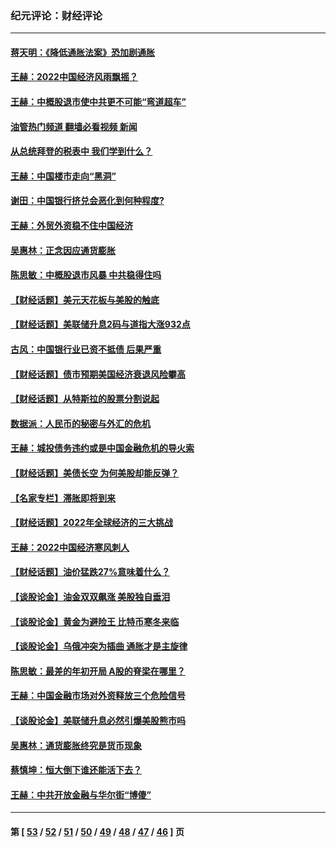 ### 纪元评论：财经评论
---
#### [蒋天明：《降低通胀法案》恐加剧通胀](../../pages/nsc1026/n13806996.md?10240330) 
#### [王赫：2022中国经济风雨飘摇？](../../pages/nsc1026/n13803207.md?10240330) 
#### [王赫：中概股退市使中共更不可能“弯道超车”](../../pages/nsc1026/n13802858.md?10240330) 
#### [油管热门频道 翻墙必看视频 新闻](ok?10240330)
#### [从总统拜登的税表中 我们学到什么？](../../pages/nsc1026/n13773081.md?10240330) 
#### [王赫：中国楼市走向“黑洞”](../../pages/nsc1026/n13770647.md?10240330) 
#### [谢田：中国银行挤兑会恶化到何种程度?](../../pages/nsc1026/n13766965.md?10240330) 
#### [王赫：外贸外资稳不住中国经济](../../pages/nsc1026/n13753933.md?10240330) 
#### [吴惠林：正念因应通货膨胀](../../pages/nsc1026/n13750350.md?10240330) 
#### [陈思敏：中概股退市风暴 中共稳得住吗](../../pages/nsc1026/n13738978.md?10240330) 
#### [【财经话题】美元天花板与美股的触底](../../pages/nsc1026/n13736495.md?10240330) 
#### [【财经话题】美联储升息2码与道指大涨932点](../../pages/nsc1026/n13727377.md?10240330) 
#### [古风：中国银行业已资不抵债 后果严重](../../pages/nsc1026/n13726111.md?10240330) 
#### [【财经话题】债市预期美国经济衰退风险攀高](../../pages/nsc1026/n13698043.md?10240330) 
#### [【财经话题】从特斯拉的股票分割说起](../../pages/nsc1026/n13679733.md?10240330) 
#### [数据派：人民币的秘密与外汇的危机](../../pages/nsc1026/n13667092.md?10240330) 
#### [王赫：城投债务违约或是中国金融危机的导火索](../../pages/nsc1026/n13665322.md?10240330) 
#### [【财经话题】美债长空 为何美股却能反弹？](../../pages/nsc1026/n13665895.md?10240330) 
#### [【名家专栏】滞胀即将到来](../../pages/nsc1026/n13658171.md?10240330) 
#### [【财经话题】2022年全球经济的三大挑战](../../pages/nsc1026/n13654423.md?10240330) 
#### [王赫：2022中国经济寒风刺人](../../pages/nsc1026/n13651403.md?10240330) 
#### [【财经话题】油价猛跌27%意味着什么？](../../pages/nsc1026/n13648767.md?10240330) 
#### [【谈股论金】油金双双飙涨 美股独自垂泪](../../pages/nsc1026/n13631742.md?10240330) 
#### [【谈股论金】黄金为避险王 比特币寒冬来临](../../pages/nsc1026/n13600406.md?10240330) 
#### [【谈股论金】乌俄冲突为插曲 通胀才是主旋律](../../pages/nsc1026/n13576797.md?10240330) 
#### [陈思敏：最差的年初开局 A股的脊梁在哪里？](../../pages/nsc1026/n13558359.md?10240330) 
#### [王赫：中国金融市场对外资释放三个危险信号](../../pages/nsc1026/n13546389.md?10240330) 
#### [【谈股论金】美联储升息必然引爆美股熊市吗](../../pages/nsc1026/n13519194.md?10240330) 
#### [吴惠林：通货膨胀终究是货币现象](../../pages/nsc1026/n13512979.md?10240330) 
#### [蔡慎坤：恒大倒下谁还能活下去？](../../pages/nsc1026/n13501831.md?10240330) 
#### [王赫：中共开放金融与华尔街“博傻”](../../pages/nsc1026/n13501138.md?10240330) 

---
#### 第 [ [53](./53.md?10240330) / [52](./52.md?10240330) / [51](./51.md?10240330) / [50](./50.md?10240330) / [49](./49.md?10240330) / [48](./48.md?10240330) / [47](./47.md?10240330) / [46](./46.md?10240330) ] 页
